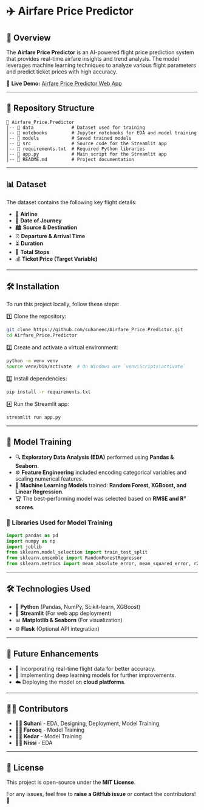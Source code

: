 # ✈️ Airfare Price Predictor

## 🌟 Overview
The **Airfare Price Predictor** is an AI-powered flight price prediction system that provides real-time airfare insights and trend analysis. The model leverages machine learning techniques to analyze various flight parameters and predict ticket prices with high accuracy.

🔗 **Live Demo:** [Airfare Price Predictor Web App](https://airfare-price-predictor.streamlit.app/)

---

## 📂 Repository Structure
```
📂 Airfare_Price.Predictor
│-- 📂 data              # Dataset used for training
│-- 📂 notebooks         # Jupyter notebooks for EDA and model training
│-- 📂 models            # Saved trained models
│-- 📂 src               # Source code for the Streamlit app
│-- 📜 requirements.txt  # Required Python libraries
│-- 📜 app.py            # Main script for the Streamlit app
│-- 📜 README.md         # Project documentation
```

---

## 📊 Dataset
The dataset contains the following key flight details:
- 🛫 **Airline**
- 📅 **Date of Journey**
- 🏙️ **Source & Destination**
- ⏰ **Departure & Arrival Time**
- ⏳ **Duration**
- 🛑 **Total Stops**
- 💰 **Ticket Price (Target Variable)**

---

## 🛠️ Installation
To run this project locally, follow these steps:

1️⃣ Clone the repository:
   ```bash
   git clone https://github.com/suhaneec/Airfare_Price.Predictor.git
   cd Airfare_Price.Predictor
   ```
2️⃣ Create and activate a virtual environment:
   ```bash
   python -m venv venv
   source venv/bin/activate  # On Windows use `venv\Scripts\activate`
   ```
3️⃣ Install dependencies:
   ```bash
   pip install -r requirements.txt
   ```
4️⃣ Run the Streamlit app:
   ```bash
   streamlit run app.py
   ```

---

## 🤖 Model Training
- 🔍 **Exploratory Data Analysis (EDA)** performed using **Pandas & Seaborn**.
- ⚙️ **Feature Engineering** included encoding categorical variables and scaling numerical features.
- 🚀 **Machine Learning Models** trained: **Random Forest, XGBoost, and Linear Regression**.
- 🏆 The best-performing model was selected based on **RMSE and R² scores**.

### 📌 Libraries Used for Model Training
```python
import pandas as pd
import numpy as np
import joblib
from sklearn.model_selection import train_test_split
from sklearn.ensemble import RandomForestRegressor
from sklearn.metrics import mean_absolute_error, mean_squared_error, r2_score
```

---

## 🛠️ Technologies Used
- 🐍 **Python** (Pandas, NumPy, Scikit-learn, XGBoost)
- 🎨 **Streamlit** (For web app deployment)
- 📊 **Matplotlib & Seaborn** (For visualization)
- 🌐 **Flask** (Optional API integration)

---

## 🚀 Future Enhancements
- 📡 Incorporating real-time flight data for better accuracy.
- 🧠 Implementing deep learning models for further improvements.
- ☁️ Deploying the model on **cloud platforms**.

---

## 👨‍💻 Contributors
- **👩‍💻 Suhani** - EDA, Designing, Deployment, Model Training
- **🧑‍💻 Farooq** - Model Training
- **🧑‍💻 Kedar** - Model Training
- **👩‍💻 Nissi** - EDA

---

## 📜 License
This project is open-source under the **MIT License**.

For any issues, feel free to **raise a GitHub issue** or contact the contributors! 🚀

